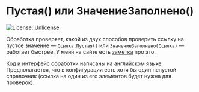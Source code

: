 # Пустая() или ЗначениеЗаполнено()

 [![License: Unlicense](https://img.shields.io/badge/license-Unlicense-blue.svg)](http://unlicense.org/)

Обработка проверяет, какой из двух способов проверить ссылку на пустое значение — `Ссылка.Пустая()` или `ЗначениеЗаполнено(Ссылка)` — работает быстрее. У меня на сайте есть [заметка](https://kostyanetsky.ru/notes/is-ref-empty) про это.

Код и интерфейс обработки написаны на английском языке. Предполагается, что в конфигурации есть хотя бы один непустой справочник (ссылка на один из его элементов будет нужна для проверок).
